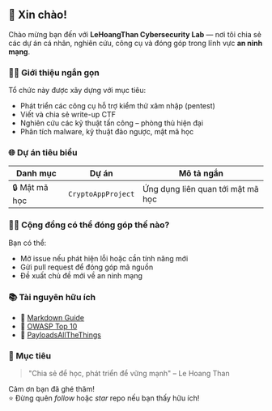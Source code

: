 ## 👋 Xin chào!

Chào mừng bạn đến với **LeHoangThan Cybersecurity Lab** — nơi tôi chia sẻ các dự án cá nhân, nghiên cứu, công cụ và đóng góp trong lĩnh vực **an ninh mạng**.


### 🙋‍♂️ Giới thiệu ngắn gọn

Tổ chức này được xây dựng với mục tiêu:

- Phát triển các công cụ hỗ trợ kiểm thử xâm nhập (pentest)
- Viết và chia sẻ write-up CTF
- Nghiên cứu các kỹ thuật tấn công – phòng thủ hiện đại
- Phân tích malware, kỹ thuật đảo ngược, mật mã học


### 🌐 Dự án tiêu biểu

| Danh mục         | Dự án                                | Mô tả ngắn                       |
|------------------|--------------------------------------|----------------------------------|
| 🔒 Mật mã học     | `CryptoAppProject`                  | Ứng dụng liên quan tới mật mã học|
<!--
| 🔧 Công cụ        | `pentest-scripts`                     | Tập hợp script hỗ trợ pentest    |
| 📜 Write-up CTF   | `ctf-writeups`                        | Tổng hợp giải bài CTF            |
| 🐛 Malware        | `malware-analysis`                    | Phân tích phần mềm độc hại       |
-->


### 👨‍💻 Cộng đồng có thể đóng góp thế nào?

Bạn có thể:
- Mở issue nếu phát hiện lỗi hoặc cần tính năng mới
- Gửi pull request để đóng góp mã nguồn
- Đề xuất chủ đề mới về an ninh mạng


### 📚 Tài nguyên hữu ích

- 📄 [Markdown Guide](https://www.markdownguide.org/)
- 🔐 [OWASP Top 10](https://owasp.org/www-project-top-ten/)
- 🧰 [PayloadsAllTheThings](https://github.com/swisskyrepo/PayloadsAllTheThings)


### 🎯 Mục tiêu

> "Chia sẻ để học, phát triển để vững mạnh" – Le Hoang Than


Cảm ơn bạn đã ghé thăm!  
⭐ Đừng quên *follow* hoặc *star* repo nếu bạn thấy hữu ích!
